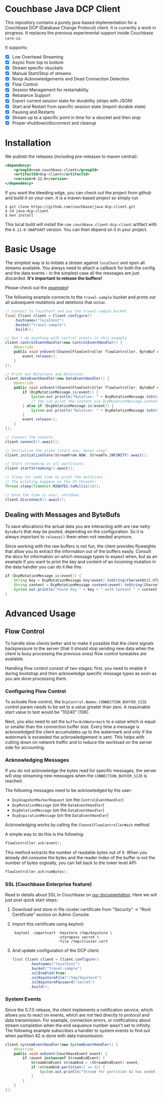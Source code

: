 # Couchbase Java DCP Client
This repository contains a purely java-based implementation for a Couchbase
DCP (Database Change Protocol) client. It is currently a work in progress.
It replaces the previous experimental support inside Couchbase `core-io`.

It supports:

 - [x] Low Overhead Streaming
 - [x] Async from top to bottom
 - [x] Stream specific vbuckets
 - [x] Manual Start/Stop of streams
 - [x] Noop Acknowledgements and Dead Connection Detection
 - [x] Flow Control
 - [x] Session Management for restartability
 - [x] Rebalance Support
 - [x] Export current session state for durability (ships with JSON)
 - [x] Start and Restart from specific session state (import durable state)
 - [x] Pausing and Restarts
 - [x] Stream up to a specific point in time for a vbucket and then stop
 - [x] Proper shutdown/disconnect and cleanup

# Installation
We publish the releases (including pre-releases to maven central):

```xml
<dependency>
    <groupId>com.couchbase.client</groupId>
    <artifactId>dcp-client</artifactId>
    <version>0.12.0</version>
</dependency>
```

If you want the bleeding edge, you can check
out the project from github and build it on your own. It is a maven-based
project so simply run

```
$ git clone https://github.com/couchbase/java-dcp-client.git
$ cd java-dcp-client
$ mvn install
```

This local build will install the `com.couchbase.client:dcp-client` artifact
with the `0.13.0-SNAPSHOT` version. You can then depend on it in your
project.

# Basic Usage
The simplest way is to initiate a stream against `localhost` and open
all streams available. You always need to attach a callback for both the
config and the data events - in the simplest case all the messages are
just discarded. **It's important to release the buffers!**

Please check out the [examples](https://github.com/couchbase/java-dcp-client/tree/master/src/test/java/examples)!

The following example connects to the `travel-sample` bucket and prints
out all subsequent mutations and deletions that occur.

```java
// Connect to localhost and use the travel-sample bucket
final Client client = Client.configure()
    .hostnames("localhost")
    .bucket("travel-sample")
    .build();

// Don't do anything with control events in this example
client.controlEventHandler(new ControlEventHandler() {
    @Override
    public void onEvent(ChannelFlowController flowController, ByteBuf event) {
        event.release();
    }
});

// Print out Mutations and Deletions
client.dataEventHandler(new DataEventHandler() {
    @Override
    public void onEvent(ChannelFlowController flowController, ByteBuf event) {
        if (DcpMutationMessage.is(event)) {
            System.out.println("Mutation: " + DcpMutationMessage.toString(event));
            // You can print the content via DcpMutationMessage.content(event).toString(CharsetUtil.UTF_8);
        } else if (DcpDeletionMessage.is(event)) {
            System.out.println("Deletion: " + DcpDeletionMessage.toString(event));
        }
        event.release();
    }
});

// Connect the sockets
client.connect().await();

// Initialize the state (start now, never stop)
client.initializeState(StreamFrom.NOW, StreamTo.INFINITY).await();

// Start streaming on all partitions
client.startStreaming().await();

// Sleep for some time to print the mutations
// The printing happens on the IO threads!
Thread.sleep(TimeUnit.MINUTES.toMillis(10));

// Once the time is over, shutdown.
client.disconnect().await();
```

## Dealing with Messages and ByteBufs
To save allocations the actual data you are interacting with are raw
netty `ByteBuf`s that may be pooled, depending on the configuration. So
it is always important to `release()` them when not needed anymore.

Since working with the raw buffers is not fun, the client provides
flyweights that allow you to extract the information out of the buffers
easily. Consult the docs for information on which message types to expect
when, but as an example if you want to print the key and content of an
incoming mutation in the data handler you can do it like this:

```java
if (DcpMutationMessage.is(event)) {
    String key = DcpMutationMessage.key(event).toString(CharsetUtil.UTF_8);
    String content = DcpMutationMessage.content(event).toString(CharsetUtil.UTF_8);
    System.out.println("Found Key " + key + " with Content " + content);
}
```


# Advanced Usage

## Flow Control
To handle slow clients better and to make it possible that the client signals
backpressure to the server (that it should stop sending new data when the
client is busy processing the previous ones) flow control tuneables are
available.

Handling flow control consist of two stages: first, you need to enable
it during bootstrap and then acknowledge specific message types as soon
as you are done processing them.

### Configuring Flow Control
To activate flow control, the `DcpControl.Names.CONNECTION_BUFFER_SIZE`
control param needs to be set to a value greater than zero. A reasonable
start value to test would be "10240" (10K).

Next, you also need to set the `bufferAckWatermark` to a value which is
equal or smaller than the connection buffer size. Every time a message
is acknowledged the client accumulates up to the watermark and only if
the watermark is exceeded the acknowledgement is sent. This helps with
cutting down on network traffic and to reduce the workload on the server
side for accounting.

### Acknowledging Messages
If you do not acknowledge the bytes read for specific messages, the server
will stop streaming new messages when the `CONNECTION_BUFFER_SIZE` is
reached.

The following messages need to be acknowledged by the user:

 - `DcpSnapshotMarkerRequest` (on the `ControlEventHandler`)
 - `DcpMutationMessage` (on the `DataEventHandler`)
 - `DcpDeletionMessage` (on the `DataEventHandler`)
 - `DcpExpirationMessage` (on the `DataEventHandler`)

Acknowledging works by calling the `ChannelFlowController#ack` method.

A simple way to do this is the following:

```java
flowController.ack(event);
```

This method extracts the number of readable bytes out of it.
When you already did consume the bytes and the reader index
of the buffer is not the number of bytes orginally, you can fall back to
the lower level API:

```java
flowController.ack(numBytes);
```

### SSL (Couchbase Enterprise feature)

Read in details about SSL in Couchbase on
[our documentation](http://developer.couchbase.com/documentation/server/4.5/sdk/java/managing-connections.html).
Here we will just post quick start steps:

1. Download and store in file cluster certificate from "Security" -> "Root Certificate" section on Admin Console.
2. Import this certificate using keytool:

        keytool -importcert -keystore /tmp/keystore \
                            -storepass secret \
                            -file /tmp/cluster.cert

3. And update configuration of the DCP client:

    ``` java
    final Client client = Client.configure()
            .hostnames("localhost")
            .bucket("travel-sample")
            .sslEnabled(true)
            .sslKeystoreFile("/tmp/keystore")
            .sslKeystorePassword("secret")
            .build();
    ```

### System Events

Since the 0.7.0 release, the client implements a notification service, which allows you to react on events, which are
not tied directly to protocol and data transmission.  For example, connection errors, or notifications about stream
completion when the end sequence number wasn't set to infinity. The following example subscribes a handler to system
events to find out when partition 42 is done with data transmission:

``` java
client.systemEventHandler(new SystemEventHandler() {
    @Override
    public void onEvent(CouchbaseEvent event) {
        if (event instanceof StreamEndEvent) {
            StreamEndEvent streamEnd = (StreamEndEvent) event;
            if (streamEnd.partition() == 42) {
                System.out.println("Stream for partition 42 has ended (reason: " + streamEnd.reason() + ")");
            }
        }
    }
});
```
